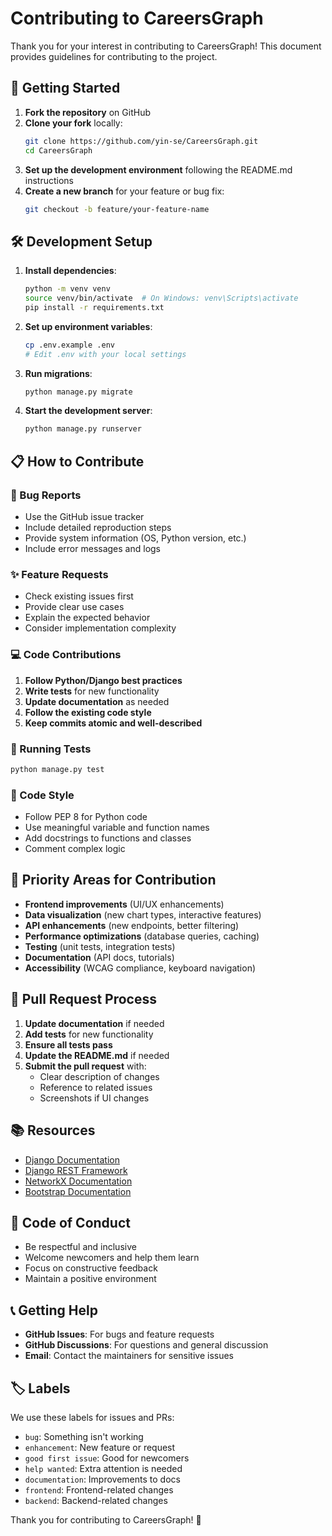 # Contributing to CareersGraph

Thank you for your interest in contributing to CareersGraph! This document provides guidelines for contributing to the project.

## 🚀 Getting Started

1. **Fork the repository** on GitHub
2. **Clone your fork** locally:
   ```bash
   git clone https://github.com/yin-se/CareersGraph.git
   cd CareersGraph
   ```
3. **Set up the development environment** following the README.md instructions
4. **Create a new branch** for your feature or bug fix:
   ```bash
   git checkout -b feature/your-feature-name
   ```

## 🛠️ Development Setup

1. **Install dependencies**:
   ```bash
   python -m venv venv
   source venv/bin/activate  # On Windows: venv\Scripts\activate
   pip install -r requirements.txt
   ```

2. **Set up environment variables**:
   ```bash
   cp .env.example .env
   # Edit .env with your local settings
   ```

3. **Run migrations**:
   ```bash
   python manage.py migrate
   ```

4. **Start the development server**:
   ```bash
   python manage.py runserver
   ```

## 📋 How to Contribute

### 🐛 Bug Reports
- Use the GitHub issue tracker
- Include detailed reproduction steps
- Provide system information (OS, Python version, etc.)
- Include error messages and logs

### ✨ Feature Requests
- Check existing issues first
- Provide clear use cases
- Explain the expected behavior
- Consider implementation complexity

### 💻 Code Contributions

1. **Follow Python/Django best practices**
2. **Write tests** for new functionality
3. **Update documentation** as needed
4. **Follow the existing code style**
5. **Keep commits atomic and well-described**

### 🧪 Running Tests
```bash
python manage.py test
```

### 📝 Code Style
- Follow PEP 8 for Python code
- Use meaningful variable and function names
- Add docstrings to functions and classes
- Comment complex logic

## 🎯 Priority Areas for Contribution

- **Frontend improvements** (UI/UX enhancements)
- **Data visualization** (new chart types, interactive features)
- **API enhancements** (new endpoints, better filtering)
- **Performance optimizations** (database queries, caching)
- **Testing** (unit tests, integration tests)
- **Documentation** (API docs, tutorials)
- **Accessibility** (WCAG compliance, keyboard navigation)

## 🔄 Pull Request Process

1. **Update documentation** if needed
2. **Add tests** for new functionality
3. **Ensure all tests pass**
4. **Update the README.md** if needed
5. **Submit the pull request** with:
   - Clear description of changes
   - Reference to related issues
   - Screenshots if UI changes

## 📚 Resources

- [Django Documentation](https://docs.djangoproject.com/)
- [Django REST Framework](https://www.django-rest-framework.org/)
- [NetworkX Documentation](https://networkx.org/)
- [Bootstrap Documentation](https://getbootstrap.com/)

## 🤝 Code of Conduct

- Be respectful and inclusive
- Welcome newcomers and help them learn
- Focus on constructive feedback
- Maintain a positive environment

## 📞 Getting Help

- **GitHub Issues**: For bugs and feature requests
- **GitHub Discussions**: For questions and general discussion
- **Email**: Contact the maintainers for sensitive issues

## 🏷️ Labels

We use these labels for issues and PRs:
- `bug`: Something isn't working
- `enhancement`: New feature or request
- `good first issue`: Good for newcomers
- `help wanted`: Extra attention is needed
- `documentation`: Improvements to docs
- `frontend`: Frontend-related changes
- `backend`: Backend-related changes

Thank you for contributing to CareersGraph! 🚀